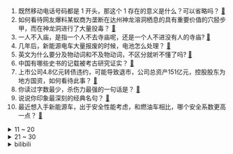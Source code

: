 1. 既然移动电话号码都是 1 开头，那这个 1 存在的意义是什么？可以省略吗？ [:link:](https://www.zhihu.com/question/452043891)
2. 如何看待网友爆料某蚁商为垄断在达州神龙溶洞栖息的具有重要价值的穴胫步甲，而在神龙洞进行了大量投毒？ [:link:](https://www.zhihu.com/question/664306989)
3. 一人不入庙，是指一个人不去寺庙呢，还是一个人不进没有人的寺庙? [:link:](https://www.zhihu.com/question/663588528)
4. 几年后，新能源电车大量报废的时候，电池怎么处理？ [:link:](https://www.zhihu.com/question/598956599)
5. 英文为什么要分及物动词和不及物动词，不区分就听不懂了吗? [:link:](https://www.zhihu.com/question/664229573)
6. 中国有哪些史书的记载被考古研究证实？ [:link:](https://www.zhihu.com/question/51227977)
7. 上市公司4.8亿元转债违约，可能导致退市，公司总资产151亿元，控股股东为地方国资，如何看待此事？ [:link:](https://www.zhihu.com/question/664364940)
8. 你读过字数最少，杀伤力最强的一句话是？ [:link:](https://www.zhihu.com/question/664175623)
9. 说说你印象最深刻的经典名句？ [:link:](https://www.zhihu.com/question/659123708)
10. 最近想入手新能源车，出于安全性能考虑，和燃油车相比，哪个安全系数更高一点？ [:link:](https://www.zhihu.com/question/647173575)
<details>
<summary>11 ~ 20</summary>

11. 多家游戏媒体将于 16 日解锁《黑神话：悟空》评测及评分，你觉得他们会给出几分？ [:link:](https://www.zhihu.com/question/664179021)
12. 全国多地菜价大涨，有的翻倍涨，猪肉鸡蛋也涨，专家称高温降雨致菜价上涨，9 月中或恢复，具体情况如何？ [:link:](https://www.zhihu.com/question/664364947)
13. 为什么戚继光时代倭刀那么难对付，还要特地发明个鸳鸯阵，中国古代这么多兵器难道就对付不了区区倭刀吗？ [:link:](https://www.zhihu.com/question/664268307)
14. 25 岁女孩腹部抽脂永久丧失生育能力，为何会出现这样的情况？腹部抽脂需要注意哪些问题？ [:link:](https://www.zhihu.com/question/664360478)
15. 有哪些你不知道的汽车安全知识，颠覆了你的固有认知？ [:link:](https://www.zhihu.com/question/566996905)
16. 我爸叫男友来家吃饭，男友不愿意，我夹在中间好难受，该怎么办才好？ [:link:](https://www.zhihu.com/question/664268140)
17. 为什么现在年轻人越来越通透，不愿意加班去拼未来了? [:link:](https://www.zhihu.com/question/664355633)
18. 「陈梦已开办乒乓球学校」冲上热搜，20 天营包食宿收 9000 元，如何看待奥运冠军与学校联合办学？ [:link:](https://www.zhihu.com/question/664246867)
19. 俄罗斯别尔哥罗德州进入联邦级紧急状态，联邦级紧急状态意味着什么？当地局势将如何发展？ [:link:](https://www.zhihu.com/question/664359548)
20. 手机真的会毁了孩子吗? [:link:](https://www.zhihu.com/question/537363767)
</details>
<details>
<summary>21 ~ 30</summary>

21. 极氪 001 不到半年出新款惹怒车主，极氪回应「为老车主提供 1 万元抵用券购新车」，如何看待此事？ [:link:](https://www.zhihu.com/question/664290687)
22. 如何评价综艺《十天之后回到现实》？ [:link:](https://www.zhihu.com/question/662017749)
23. 把[0,1]的所有实数乘起来结果是多少？ [:link:](https://www.zhihu.com/question/663239923)
24. 2024 年 7 月份社会消费品零售总额增长 2.7%，这一数据说明了什么？ [:link:](https://www.zhihu.com/question/664339061)
25. 7 月份商品住宅销售价格环比有所「下降」，同比降幅整体略有「扩大」，如何看待这一走势？透露出哪些信息？ [:link:](https://www.zhihu.com/question/664337436)
26. 广东本轮新冠感染年轻人症状明显，有基础病的老年人症状反而不明显，这轮新冠毒株还有哪些特点和症状？ [:link:](https://www.zhihu.com/question/664333152)
27. 儿童近视眼镜为什么这么贵？ [:link:](https://www.zhihu.com/question/406765396)
28. 暑假孩子每天都要出去找小朋友一起玩，还爱把小朋友带回家，怎么办？ [:link:](https://www.zhihu.com/question/663587545)
29. 为什么有些很好的量化策略会被拿出来卖？ [:link:](https://www.zhihu.com/question/594295532)
30. 婚姻登记条例修订草案征求意见「登记不再需要户口簿、离婚冷静期期间任意一方可申请撤回」，将带来哪些影响？ [:link:](https://www.zhihu.com/question/664302020)
</details><details>
<summary>bilibili</summary>

</details>